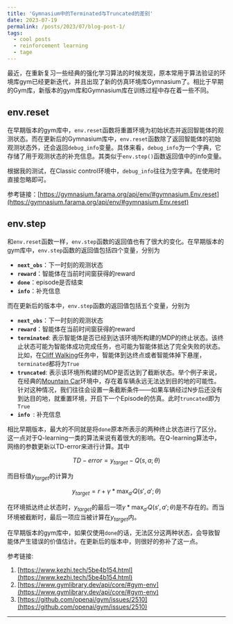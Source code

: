 ```yaml
---
title: 'Gymnasium中的Terminated与Truncated的差别'
date: 2023-07-19
permalink: /posts/2023/07/blog-post-1/
tags:
  - cool posts
  - reinforcement learning
  - tage
---
```



最近，在重新复习一些经典的强化学习算法的时候发现，原本常用于算法验证的环境库gym已经更新迭代，并且出现了新的仿真环境库Gymnasium了。相比于早期的Gym库，新版本的gym库和Gymnasium库在训练过程中存在着一些不同。

## env.reset
在早期版本的gym库中，`env.reset`函数将重置环境为初始状态并返回智能体的观测状态。而在更新后的Gymnasium库中，`env.reset`函数除了返回智能体的初始观测状态外，还会返回`debug_info`变量。具体来看，`debug_info`为一个字典，它存储了用于观测状态的补充信息。其类似于`env.step()`函数返回值中的info变量。

根据我的测试，在Classic control环境中，`debug_info`往往为空字典。在使用时直接忽略即可。

参考链接：[https://gymnasium.farama.org/api/env/#gymnasium.Env.reset](https://gymnasium.farama.org/api/env/#gymnasium.Env.reset)


## env.step
和`env.reset`函数一样，`env.step`函数的返回值也有了很大的变化。在早期版本的gym库中，`env.step`函数的返回值包括四个变量，分别为
- **`next_obs`**：下一时刻的观测状态
- **`reward`**：智能体在当前时间窗获得的reward
- **`done`**：episode是否结束
- **`info`**：补充信息


而在更新后的版本中，`env.step`函数的返回值包括五个变量，分别为
- **`next_obs`**：下一时刻的观测状态
- **`reward`**：智能体在当前时间窗获得的reward
- **`terminated`**: 表示智能体是否已经到达该环境所构建的MDP的终止状态。该终止状态可能为智能体成功完成任务，也可能为智能体抵达了完全失败的状态。比如，在[Cliff Walking](https://gymnasium.farama.org/environments/toy_text/cliff_walking/)任务中，智能体到达终点或者智能体掉下悬崖，`terminated`都将为`True`
- **`truncated`**: 表示该环境所构建的MDP是否达到了截断状态。举个例子来说，在经典的[Mountain Car](https://gymnasium.farama.org/environments/classic_control/mountain_car/)环境中，存在着车辆永远无法达到目的地的可能性。针对这种情况，我们往往会设置一条截断条件——如果车辆经过N步后还没有到达目的地，就重置环境，开启下一个Episode的仿真。此时`truncated`即为`True`
- **`info `**: 补充信息

相比早期版本，最大的不同就是将`done`原本所表示的两种终止状态进行了区分。这一点对于Q-learning一类的算法来说有着很大的影响。在Q-learning算法中，网络的参数更新以TD-error来进行计算。其中

$$TD-error=y_{target}-Q(s,a;\theta)$$

而目标值$y_{target}$的计算为

$$y_{target}=r + \gamma * \max_{a'} Q(s', a'; \theta)$$

在环境抵达终止状态时，$y_{target}$的最后一项$\gamma * \max_{a'} Q(s', a'; \theta)$是不存在的。而当环境被截断时，最后一项应当被计算在$y_{target}$内。

在早期版本的gym库中，如果仅使用`done`的话，无法区分这两种状态，会导致智能体产生错误的价值估计。在更新后的版本中，则很好的弥补了这一点。

参考链接:
1. [https://www.kezhi.tech/5be4b154.html](https://www.kezhi.tech/5be4b154.html)
2. [https://www.gymlibrary.dev/api/core/#gym-env](https://www.gymlibrary.dev/api/core/#gym-env)
3. [https://github.com/openai/gym/issues/2510](https://github.com/openai/gym/issues/2510)

------